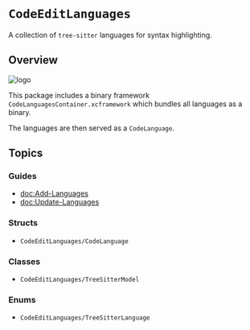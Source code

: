 # ``CodeEditLanguages``

A collection of `tree-sitter` languages for syntax highlighting.

## Overview

![logo](codeeditlanguages-logo)

This package includes a binary framework `CodeLanguagesContainer.xcframework` which bundles all languages as a binary.

The languages are then served as a ``CodeLanguage``.

## Topics

### Guides

- <doc:Add-Languages>
- <doc:Update-Languages>

### Structs

- ``CodeEditLanguages/CodeLanguage``

### Classes

- ``CodeEditLanguages/TreeSitterModel``

### Enums

- ``CodeEditLanguages/TreeSitterLanguage``
